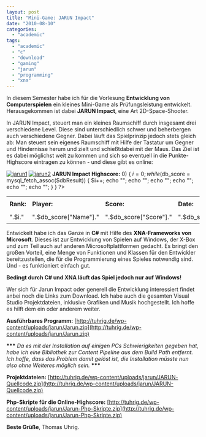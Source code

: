 ```yaml
---
layout: post
title: "Mini-Game: JARUN Impact"
date: "2010-08-10"
categories: 
  - "academic"
tags: 
  - "academic"
  - "c"
  - "download"
  - "gaming"
  - "jarun"
  - "programming"
  - "xna"
---
```


In diesem Semester habe ich für die Vorlesung **Entwicklung von Computerspielen** ein kleines Mini-Game als Prüfungsleistung entwickelt. Herausgekommen ist dabei **JARUN Impact**, eine Art 2D-Space-Shooter.

In JARUN Impact, steuert man ein kleines Raumschiff durch insgesamt drei verschiedene Level. Diese sind unterschiedlich schwer und beherbergen auch verschiedene Gegner. Dabei läuft das Spielprinzip jedoch stets gleich ab: Man steuert sein eigenes Raumschiff mit Hilfe der Tastatur um Gegner und Hindernisse herum und zielt und schießtdabei mit der Maus. Das Ziel ist es dabei möglichst weit zu kommen und sich so eventuell in die Punkte-Highscore eintragen zu können - und diese gibt es online:

[![](images/jarun1-300x182.png "jarun1")](http://tuhrig.de/wp-content/uploads/jarun1.png) [![](images/jarun2-300x182.png "jarun2")](http://tuhrig.de/wp-content/uploads/jarun2.png) **JARUN Impact Highscore:** 0) { $i = 0; while ($db\_score = mysql\_fetch\_assoc($dbResult)) { $i++; echo ""; echo ""; echo ""; echo ""; echo ""; echo ""; } } ?>

<table><tbody><tr><td width="20%" height="40px"><b>Rank:</b></td><td width="20%" height="40px"><b>Player:</b></td><td width="20%" height="40px"><b>Score:</b></td><td width="20%" height="40px"><b>Date:</b></td></tr><tr><td height="30px">".$i."</td><td height="30px">".$db_score["Name"]."</td><td height="30px">".$db_score["Score"]."</td><td height="30px">".$db_score["Date"]."</td></tr></tbody></table>

Entwickelt habe ich das Ganze in **C#** mit Hilfe des **XNA-Frameworks von Microsoft**. Dieses ist zur Entwicklung von Spielen auf Windows, der X-Box und zum Teil auch auf anderen Microsoftplattformen gedacht. Es bringt den großen Vorteil, eine Menge von Funktionen und Klassen für den Entwickler bereitzustellen, die für die Programmierung eines Spieles notwendig sind. Und - es funktioniert einfach gut.

**Bedingt durch C# und XNA läuft das Spiel jedoch nur auf Windows!**

Wer sich für Jarun Impact oder generell die Entwicklung interessiert findet anbei noch die Links zum Download. Ich habe auch die gesamten Visual Studio Projektdateien, inklusive Grafiken und Musik hochgestellt. Ich hoffe es hilft dem ein oder anderem weiter.

**Ausführbares Programm:** [http://tuhrig.de/wp-content/uploads/jarun/Jarun.zip](http://tuhrig.de/wp-content/uploads/jarun/Jarun.zip)

**\*\*\*** _Da es mit der Installation auf einigen PCs Schwierigkeiten gegeben hat, habe ich eine Bibliothek zur Content Pipeline aus dem Build Path entfernt. Ich hoffe, dass das Problem damit gelöst ist, die Installation müsste nun also ohne Weiteres möglich sein._ **\*\*\***

**Projektdateien:** [http://tuhrig.de/wp-content/uploads/jarun/JARUN-Quellcode.zip](http://tuhrig.de/wp-content/uploads/jarun/JARUN-Quellcode.zip)

**Php-Skripte für die Online-Highscore:** [http://tuhrig.de/wp-content/uploads/jarun/Jarun-Php-Skripte.zip](http://tuhrig.de/wp-content/uploads/jarun/Jarun-Php-Skripte.zip)

**Beste Grüße**, Thomas Uhrig.
